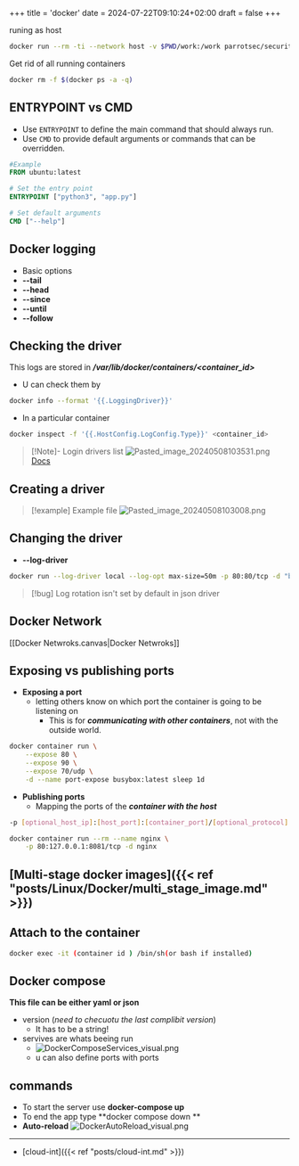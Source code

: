 +++
title = 'docker'
date = 2024-07-22T09:10:24+02:00
draft = false
+++

    

runing as host  
```bash
docker run --rm -ti --network host -v $PWD/work:/work parrotsec/security

```
Get rid of all running containers

```bash 
docker rm -f $(docker ps -a -q)
```

## ENTRYPOINT vs CMD
- Use `ENTRYPOINT` to define the main command that should always run.
- Use `CMD` to provide default arguments or commands that can be overridden.
```DockerFile
#Example
FROM ubuntu:latest

# Set the entry point
ENTRYPOINT ["python3", "app.py"]

# Set default arguments
CMD ["--help"]


```

## Docker logging 

- Basic options
- **--tail**
- **--head**
- **--since**
- **--until**
- **--follow**



## Checking the driver 

This logs are stored in ***/var/lib/docker/containers/<container_id>***

- U can check them by 

```bash
docker info --format '{{.LoggingDriver}}'
```

- In a particular container
```bash
docker inspect -f '{{.HostConfig.LogConfig.Type}}' <container_id>
```

>[!Note]- Login drivers list
>![Pasted_image_20240508103531.png](/Notes/Pasted_image_20240508103531.png)
>[Docs](https://betterstack.com/community/guides/logging/how-to-start-logging-with-docker/)


## Creating a driver

>[!example] Example file
>![Pasted_image_20240508103008.png](/Notes/Pasted_image_20240508103008.png)


## Changing the driver
- **--log-driver**

```bash
docker run --log-driver local --log-opt max-size=50m -p 80:80/tcp -d "betterstackcommunity/nginx-helloworld:latest"
```

>[!bug] Log rotation 
> isn't set by default in  json driver

## Docker Network
[[Docker Netwroks.canvas|Docker Netwroks]]


## Exposing vs publishing ports
- **Exposing a port** 
	-  letting others know on which port the container  is going to be listening on 
		 - This is for ***communicating with other containers***, not with the outside world.

```bash
docker container run \
	--expose 80 \
    --expose 90 \
    --expose 70/udp \
    -d --name port-expose busybox:latest sleep 1d
```
- **Publishing  ports**
	- Mapping the ports of the ***container with the host***

```bash
-p [optional_host_ip]:[host_port]:[container_port]/[optional_protocol]

```



```bash
docker container run --rm --name nginx \
	-p 80:127.0.0.1:8081/tcp -d nginx
```



## [Multi-stage docker images]({{< ref "posts/Linux/Docker/multi_stage_image.md" >}})


## Attach to the container 
```bash
docker exec -it (container id ) /bin/sh(or bash if installed)
```
## Docker compose 
**This file can be either yaml or json**

- version (*need to checuotu the last complibit version*)
	- It has to be a string! 
- servives  are whats beeing run 
	-   ![DockerComposeServices_visual.png](/Notes/DockerComposeServices_visual.png)
	- u can also define ports with 
		ports 
## commands 
- To start the server use **docker-compose up**
- To end the app type **docker compose down **
- **Auto-reload**
	![DockerAutoReload_visual.png](/Notes/DockerAutoReload_visual.png)

---
- [cloud-int]({{< ref "posts/cloud-int.md" >}})
